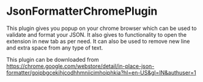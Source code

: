 # JsonFormatterChromePlugin
This plugin gives you popup on your chrome browser which can be used to validate and format your JSON. 
It also gives to functionality to open the extension in new tab as per need. It can also be used to remove new line and extra space from any type of text.

This plugin can be downloaded from https://chrome.google.com/webstore/detail/in-place-json-formatter/goipbgcekihjcodhhmniicimhoiphkia?hl=en-US&gl=IN&authuser=1
